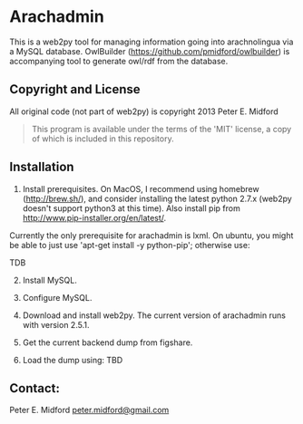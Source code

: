 # Arachadmin

This is a web2py tool for managing information going into arachnolingua via a MySQL database.  OwlBuilder (https://github.com/pmidford/owlbuilder) is
accompanying tool to generate owl/rdf from the database.

## Copyright and License

All original code (not part of web2py) is copyright 2013 Peter E. Midford

> This program is available under the terms of the 'MIT' license, a copy of which is included in this repository.

## Installation

1. Install prerequisites.  On MacOS, I recommend using homebrew (http://brew.sh/), and consider installing the latest python 2.7.x (web2py doesn't support python3 at this time).  Also install pip from http://www.pip-installer.org/en/latest/.

Currently the only prerequisite for arachadmin is lxml.  On ubuntu, you might be able to just use 'apt-get install -y python-pip'; otherwise use:

TDB

2. Install MySQL.

3. Configure MySQL.

4. Download and install web2py.  The current version of arachadmin runs with version 2.5.1.

5. Get the current backend dump from figshare.

6. Load the dump using: TBD



## Contact:
   Peter E. Midford
   peter.midford@gmail.com
